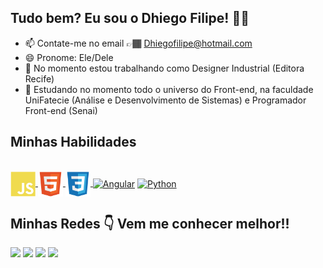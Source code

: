 
## Tudo bem? Eu sou o Dhiego Filipe! 🤙🏾


- 📫 Contate-me no email 👉🏾 Dhiegofilipe@hotmail.com
- 😄 Pronome: Ele/Dele
- 🔭 No momento estou trabalhando como Designer Industrial (Editora Recife)
- 🌱 Estudando no momento todo o universo do Front-end, na faculdade UniFatecie (Análise e Desenvolvimento de Sistemas) e Programador Front-end (Senai)

 ## Minhas Habilidades
<div style="display: inline_block"><br>
  <a href="https://www.alura.com.br/artigos/javascript?gclid=CjwKCAjw5pShBhB_EiwAvmnNVzrohzsQILqFIsBLdpbPXfyDHUU1iy-gUaiAfnF7dZSaKMvgQl3GOxoCBr8QAvD_BwE"> <img align="center" alt="Rafa-Js" height="40" width="40" src="https://raw.githubusercontent.com/devicons/devicon/master/icons/javascript/javascript-plain.svg">
  <a href="https://developer.mozilla.org/en-US/docs/Glossary/HTML5"> <img align="center" alt="Rafa-HTML" height="40" width="40" src="https://raw.githubusercontent.com/devicons/devicon/master/icons/html5/html5-original.svg">
  <a href="https://www.w3.org/TR/CSS/#css"> <img align="center" alt="Rafa-CSS" height="40" width="40" src="https://raw.githubusercontent.com/devicons/devicon/master/icons/css3/css3-original.svg">
<a  href="https://angular.io/" target="_blank" rel="noreferrer"><img src="https://raw.githubusercontent.com/danielcranney/readme-generator/main/public/icons/skills/angularjs-colored.svg" width="40" height="40" align="center" alt="Angular" /></a>
<a href="https://www.python.org/" target="_blank" rel="noreferrer"><img src="https://raw.githubusercontent.com/danielcranney/readme-generator/main/public/icons/skills/python-colored.svg" width="40" height="40" align="center" alt="Python" /></a>
</div>
  
  ## Minhas Redes 👇 Vem me conhecer melhor!!
 
<div> 
 
  <a href="https://www.instagram.com/dhiegofilipe12/" target="_blank"><img src="https://img.shields.io/badge/-Instagram-%23E4405F?style=for-the-badge&logo=instagram&logoColor=white" target="_blank"></a>
 <a href="https://discord.com/channels/1091038408098451579/1091038408861823048" target="_blank"><img src="https://img.shields.io/badge/Discord-7289DA?style=for-the-badge&logo=discord&logoColor=white" target="_blank"></a> 
  <a href = "mailto:dhiegofilype@gmail.com"><img src="https://img.shields.io/badge/-Gmail-%23333?style=for-the-badge&logo=gmail&logoColor=white" target="_blank"></a>
  <a href="https://www.linkedin.com/in/dhiego-filipe-11b541137/" target="_blank"><img src="https://img.shields.io/badge/-LinkedIn-%230077B5?style=for-the-badge&logo=linkedin&logoColor=white" target="_blank"></a>
 
  
</div>
